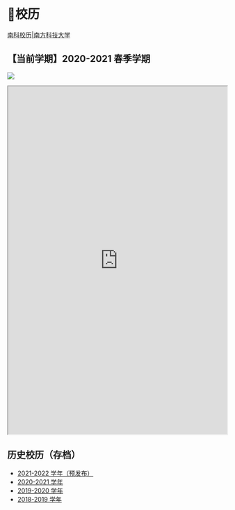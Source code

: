 # 📅校历

[南科校历|南方科技大学](https://www.sustech.edu.cn/zh/academic-calendar.html)

## 【当前学期】2020-2021 春季学期

<a data-fancybox title="" href="https://cdn.jsdelivr.net/gh/sustc/sustech-online-ng@master/docs/calendar/pic/202102.jpg">![](https://cdn.jsdelivr.net/gh/sustc/sustech-online-ng@master/docs/calendar/pic/202102.jpg)</a>

<iframe src="https://assets.sustech.online/pdfjs/web/viewer.html?file=https://cdn.jsdelivr.net/gh/sustc/sustech-online-ng@master/docs/calendar/2021-2022-excel.pdf" style="width: 100%; height: 800px;"></iframe>

## 历史校历（存档）

* [2021-2022 学年（预发布）](2021-2022.md)
* [2020-2021 学年](2020-2021.md)
* [2019-2020 学年](2019-2020.md)
* [2018-2019 学年](2018-2019.md)
